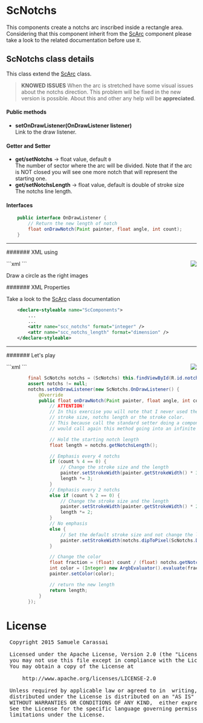 # ScNotchs
This components create a notchs arc inscribed inside a rectangle area.<br />
Considering that this component inherit from the [ScArc](ScArc) component please take a look to the related documentation before use it.


## ScNotchs class details
This class extend the [ScArc](ScArc) class.

> **KNOWED ISSUES**
> When the arc is stretched have some visual issues about the notchs direction.
> This problem will be fixed in the new version is possible.
> About this and other any help will be **appreciated**.

#### Public methods

- **setOnDrawListener(OnDrawListener listener)**<br />
Link to the draw listener.


#### Getter and Setter
- **get/setNotchs**  -> float value, default <code>0</code><br />
The number of sector where the arc will be divided.
Note that if the arc is NOT closed you will see one more notch that will represent the starting one.
- **get/setNotchsLength**  -> float value, default is double of stroke size<br />
The notchs line length.


#### Interfaces

```java
    public interface OnDrawListener {
        // Return the new length of notch
        float onDrawNotch(Paint painter, float angle, int count);
    }
```

---
####### XML using

<img align="right" src="https://github.com/Paroca72/sc-widgets/blob/master/raw/scnotchs/1.jpg"> 
```xml
    <com.sccomponents.widgets.ScNotchs
        xmlns:sc="http://schemas.android.com/apk/res-auto"
        android:layout_width="200dp"
        android:layout_height="wrap_content"
        android:padding="10dp"
        sc:scc_notchs="10"
    />
```

Draw a circle as the right images

####### XML Properties

Take a look to the [ScArc](ScArc) class documentation
```xml
    <declare-styleable name="ScComponents">
        ...
        ...
        <attr name="scc_notchs" format="integer" />
        <attr name="scc_notchs_length" format="dimension" />
    </declare-styleable>
```

---
####### Let's play

<img align="right" src="https://github.com/Paroca72/sc-widgets/blob/master/raw/scnotchs/2.jpg"> 
```xml
    <com.sccomponents.widgets.ScNotchs
        xmlns:sc="http://schemas.android.com/apk/res-auto"
        android:id="@+id/notchs"
        android:layout_width="200dp"
        android:layout_height="wrap_content"
        android:background="#cccccc"
        android:padding="10dp"
        sc:scc_angle_start="-90"
        sc:scc_notchs="16"/>
```

```java
        final ScNotchs notchs = (ScNotchs) this.findViewById(R.id.notchs);
        assert notchs != null;
        notchs.setOnDrawListener(new ScNotchs.OnDrawListener() {
            @Override
            public float onDrawNotch(Paint painter, float angle, int count) {
                // ATTENTION!
                // In this exercise you will note that I never used the class setter to set the
                // stroke size, notchs length or the stroke color.
                // This because call the standard setter doing a component invalidate that
                // would call again this method going into an infinite loop.

                // Hold the starting notch length
                float length = notchs.getNotchsLength();

                // Emphasis every 4 notchs
                if (count % 4 == 0) {
                    // Change the stroke size and the length
                    painter.setStrokeWidth(painter.getStrokeWidth() * 3);
                    length *= 3;
                }
                // Emphasis every 2 notchs
                else if (count % 2 == 0) {
                    // Change the stroke size and the length
                    painter.setStrokeWidth(painter.getStrokeWidth() * 2);
                    length *= 2;
                }
                // No emphasis
                else {
                    // Set the default stroke size and not change the length
                    painter.setStrokeWidth(notchs.dipToPixel(ScNotchs.DEFAULT_STROKE_SIZE));
                }

                // Change the color
                float fraction = (float) count / (float) notchs.getNotchs();
                int color = (Integer) new ArgbEvaluator().evaluate(fraction, 0xffff0000, 0xff0000ff);
                painter.setColor(color);

                // return the new length
                return length;
            }
        });
```



# License
<pre>
 Copyright 2015 Samuele Carassai

 Licensed under the Apache License, Version 2.0 (the "License");
 you may not use this file except in compliance with the License.
 You may obtain a copy of the License at

     http://www.apache.org/licenses/LICENSE-2.0

 Unless required by applicable law or agreed to in  writing, software
 distributed under the License is distributed on an "AS IS" BASIS,
 WITHOUT WARRANTIES OR CONDITIONS OF ANY KIND,  either express or implied.
 See the License for the specific language governing permissions and
 limitations under the License.
</pre>